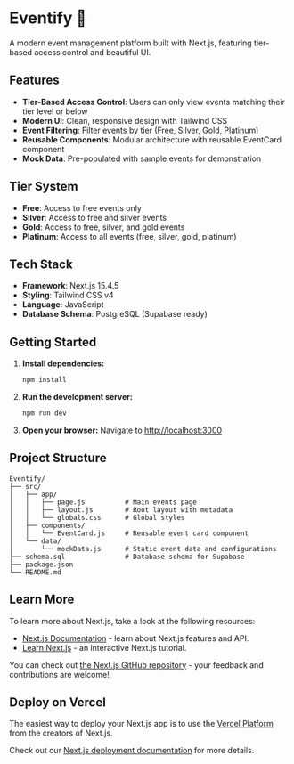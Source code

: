 # Eventify 🎉

A modern event management platform built with Next.js, featuring tier-based access control and beautiful UI.

## Features

- **Tier-Based Access Control**: Users can only view events matching their tier level or below
- **Modern UI**: Clean, responsive design with Tailwind CSS
- **Event Filtering**: Filter events by tier (Free, Silver, Gold, Platinum)
- **Reusable Components**: Modular architecture with reusable EventCard component
- **Mock Data**: Pre-populated with sample events for demonstration

## Tier System

- **Free**: Access to free events only
- **Silver**: Access to free and silver events
- **Gold**: Access to free, silver, and gold events  
- **Platinum**: Access to all events (free, silver, gold, platinum)

## Tech Stack

- **Framework**: Next.js 15.4.5
- **Styling**: Tailwind CSS v4
- **Language**: JavaScript
- **Database Schema**: PostgreSQL (Supabase ready)

## Getting Started

1. **Install dependencies:**
   ```bash
   npm install
   ```

2. **Run the development server:**
   ```bash
   npm run dev
   ```

3. **Open your browser:**
   Navigate to [http://localhost:3000](http://localhost:3000)

## Project Structure

```
Eventify/
├── src/
│   ├── app/
│   │   ├── page.js          # Main events page
│   │   ├── layout.js        # Root layout with metadata
│   │   └── globals.css      # Global styles
│   ├── components/
│   │   └── EventCard.js     # Reusable event card component
│   └── data/
│       └── mockData.js      # Static event data and configurations
├── schema.sql               # Database schema for Supabase
├── package.json
└── README.md
```

## Learn More

To learn more about Next.js, take a look at the following resources:

- [Next.js Documentation](https://nextjs.org/docs) - learn about Next.js features and API.
- [Learn Next.js](https://nextjs.org/learn) - an interactive Next.js tutorial.

You can check out [the Next.js GitHub repository](https://github.com/vercel/next.js) - your feedback and contributions are welcome!

## Deploy on Vercel

The easiest way to deploy your Next.js app is to use the [Vercel Platform](https://vercel.com/new?utm_medium=default-template&filter=next.js&utm_source=create-next-app&utm_campaign=create-next-app-readme) from the creators of Next.js.

Check out our [Next.js deployment documentation](https://nextjs.org/docs/app/building-your-application/deploying) for more details.